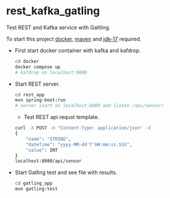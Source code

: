# rest_kafka_gatling
Test REST and Kafka service with Galtling.

To start this project [docker](https://docs.docker.com/engine/install/), [maven](https://maven.apache.org/install.html) and [jdk-17](https://docs.oracle.com/en/java/javase/17/install/#Java-Platform%2C-Standard-Edition) required.

- First start docker container with kafka and kafdrop.

    ```bash
    cd docker
    docker compose up
    # kafdrop on localhost:9000
    ```
- Start REST server.

    ```bash
    cd rest_app
    mvn spring-boot:run
    # server start on localhost:8080 and listen /api/sensor/
    ```
    - Test REST api requst template.
    ```bash
    curl -X POST -H "Content-Type: application/json" -d
    {
        "name": "STRING",
        "dateTime": "yyyy-MM-dd'T'HH:mm:ss.SSS",
        "value": INT
    }
    localhost:8080/api/sensor
    ```
- Start Gatling test and see file with results.
    ```bash
    cd gatling_app
    mvn gatling:test
    ```



